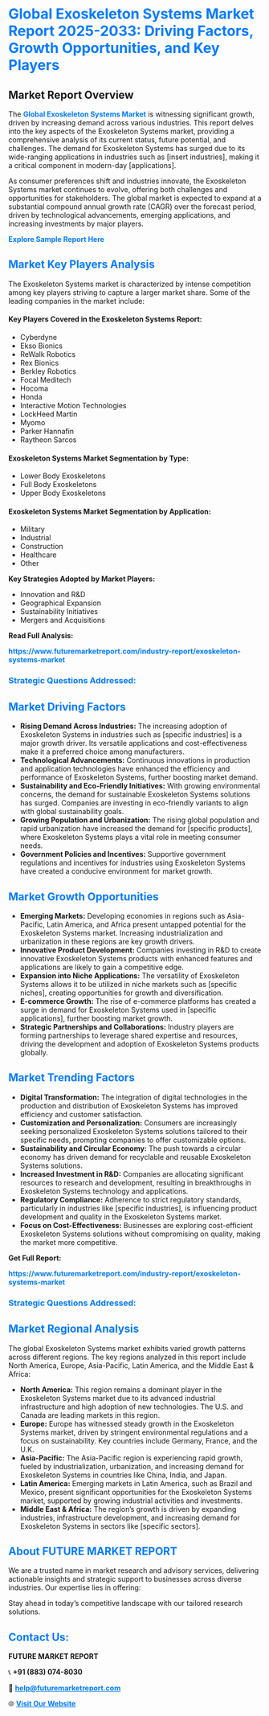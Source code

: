<h1 style="color: #007BFF;">Global Exoskeleton Systems Market Report 2025-2033: Driving Factors, Growth Opportunities, and Key Players</h1>

<section id="overview">
<h2>Market Report Overview</h2>
<p>The <a href="https://www.futuremarketreport.com/industry-report/exoskeleton-systems-market" style="color: #007BFF; text-decoration: none;"><strong>Global Exoskeleton Systems Market</strong></a> is witnessing significant growth, driven by increasing demand across various industries. This report delves into the key aspects of the Exoskeleton Systems market, providing a comprehensive analysis of its current status, future potential, and challenges. The demand for Exoskeleton Systems has surged due to its wide-ranging applications in industries such as [insert industries], making it a critical component in modern-day [applications].</p>
<p>As consumer preferences shift and industries innovate, the Exoskeleton Systems market continues to evolve, offering both challenges and opportunities for stakeholders. The global market is expected to expand at a substantial compound annual growth rate (CAGR) over the forecast period, driven by technological advancements, emerging applications, and increasing investments by major players.</p>
</section>

<section id="overview">
<p><a href="https://www.futuremarketreport.com/request-sample/reportId=51352" style="color: #007BFF; text-decoration: none;"><strong>Explore Sample Report Here</strong></a></p>
</section>

<section id="key-players">
<h2 style="color: #007BFF;">Market Key Players Analysis</h2>
<p>The Exoskeleton Systems market is characterized by intense competition among key players striving to capture a larger market share. Some of the leading companies in the market include:</p>
<h4>Key Players Covered in the Exoskeleton Systems Report:</h4>
<ul><li>Cyberdyne</li><li>Ekso Bionics</li><li>ReWalk Robotics</li><li>Rex Bionics</li><li>Berkley Robotics</li><li>Focal Meditech</li><li>Hocoma</li><li>Honda</li><li>Interactive Motion Technologies</li><li>LockHeed Martin</li><li>Myomo</li><li>Parker Hannafin</li><li>Raytheon Sarcos</li></ul>
<h4>Exoskeleton Systems Market Segmentation by Type:</h4>
<ul><li>Lower Body Exoskeletons</li><li>Full Body Exoskeletons</li><li>Upper Body Exoskeletons</li></ul>

<h4>Exoskeleton Systems Market Segmentation by Application:</h4>
<ul><li>Military</li><li>Industrial</li><li>Construction</li><li>Healthcare</li><li>Other</li></ul>
<p><strong>Key Strategies Adopted by Market Players:</strong></p>
<ul>
<li>Innovation and R&D</li>
<li>Geographical Expansion</li>
<li>Sustainability Initiatives</li>
<li>Mergers and Acquisitions</li>
</ul>
</section>

<section>
<p><strong>Read Full Analysis: </strong></p><a href="https://www.futuremarketreport.com/industry-report/exoskeleton-systems-market" style="color: #007BFF; text-decoration: none;"><strong>https://www.futuremarketreport.com/industry-report/exoskeleton-systems-market</strong></a>
<h3 style="color: #007BFF;">Strategic Questions Addressed:</h3>
</section>

<section id="driving-factors">
<h2 style="color: #007BFF;">Market Driving Factors</h2>
<ul>
<li><strong>Rising Demand Across Industries:</strong> The increasing adoption of Exoskeleton Systems in industries such as [specific industries] is a major growth driver. Its versatile applications and cost-effectiveness make it a preferred choice among manufacturers.</li>
<li><strong>Technological Advancements:</strong> Continuous innovations in production and application technologies have enhanced the efficiency and performance of Exoskeleton Systems, further boosting market demand.</li>
<li><strong>Sustainability and Eco-Friendly Initiatives:</strong> With growing environmental concerns, the demand for sustainable Exoskeleton Systems solutions has surged. Companies are investing in eco-friendly variants to align with global sustainability goals.</li>
<li><strong>Growing Population and Urbanization:</strong> The rising global population and rapid urbanization have increased the demand for [specific products], where Exoskeleton Systems plays a vital role in meeting consumer needs.</li>
<li><strong>Government Policies and Incentives:</strong> Supportive government regulations and incentives for industries using Exoskeleton Systems have created a conducive environment for market growth.</li>
</ul>
</section>

<section id="growth-opportunities">
<h2 style="color: #007BFF;">Market Growth Opportunities</h2>
<ul>
<li><strong>Emerging Markets:</strong> Developing economies in regions such as Asia-Pacific, Latin America, and Africa present untapped potential for the Exoskeleton Systems market. Increasing industrialization and urbanization in these regions are key growth drivers.</li>
<li><strong>Innovative Product Development:</strong> Companies investing in R&D to create innovative Exoskeleton Systems products with enhanced features and applications are likely to gain a competitive edge.</li>
<li><strong>Expansion into Niche Applications:</strong> The versatility of Exoskeleton Systems allows it to be utilized in niche markets such as [specific niches], creating opportunities for growth and diversification.</li>
<li><strong>E-commerce Growth:</strong> The rise of e-commerce platforms has created a surge in demand for Exoskeleton Systems used in [specific applications], further boosting market growth.</li>
<li><strong>Strategic Partnerships and Collaborations:</strong> Industry players are forming partnerships to leverage shared expertise and resources, driving the development and adoption of Exoskeleton Systems products globally.</li>
</ul>
</section>

<section id="trending-factors">
<h2 style="color: #007BFF;">Market Trending Factors</h2>
<ul>
<li><strong>Digital Transformation:</strong> The integration of digital technologies in the production and distribution of Exoskeleton Systems has improved efficiency and customer satisfaction.</li>
<li><strong>Customization and Personalization:</strong> Consumers are increasingly seeking personalized Exoskeleton Systems solutions tailored to their specific needs, prompting companies to offer customizable options.</li>
<li><strong>Sustainability and Circular Economy:</strong> The push towards a circular economy has driven demand for recyclable and reusable Exoskeleton Systems solutions.</li>
<li><strong>Increased Investment in R&D:</strong> Companies are allocating significant resources to research and development, resulting in breakthroughs in Exoskeleton Systems technology and applications.</li>
<li><strong>Regulatory Compliance:</strong> Adherence to strict regulatory standards, particularly in industries like [specific industries], is influencing product development and quality in the Exoskeleton Systems market.</li>
<li><strong>Focus on Cost-Effectiveness:</strong> Businesses are exploring cost-efficient Exoskeleton Systems solutions without compromising on quality, making the market more competitive.</li>
</ul>
</section>

<section>
<p><strong>Get Full Report: </strong></p><a href="https://www.futuremarketreport.com/industry-report/exoskeleton-systems-market" style="color: #007BFF; text-decoration: none;"><strong>https://www.futuremarketreport.com/industry-report/exoskeleton-systems-market</strong></a>
<h3 style="color: #007BFF;">Strategic Questions Addressed:</h3>
</section>


<section id="regional-analysis">
<h2 style="color: #007BFF;">Market Regional Analysis</h2>
<p>The global Exoskeleton Systems market exhibits varied growth patterns across different regions. The key regions analyzed in this report include North America, Europe, Asia-Pacific, Latin America, and the Middle East & Africa:</p>
<ul>
<li><strong>North America:</strong> This region remains a dominant player in the Exoskeleton Systems market due to its advanced industrial infrastructure and high adoption of new technologies. The U.S. and Canada are leading markets in this region.</li>
<li><strong>Europe:</strong> Europe has witnessed steady growth in the Exoskeleton Systems market, driven by stringent environmental regulations and a focus on sustainability. Key countries include Germany, France, and the U.K.</li>
<li><strong>Asia-Pacific:</strong> The Asia-Pacific region is experiencing rapid growth, fueled by industrialization, urbanization, and increasing demand for Exoskeleton Systems in countries like China, India, and Japan.</li>
<li><strong>Latin America:</strong> Emerging markets in Latin America, such as Brazil and Mexico, present significant opportunities for the Exoskeleton Systems market, supported by growing industrial activities and investments.</li>
<li><strong>Middle East & Africa:</strong> The region’s growth is driven by expanding industries, infrastructure development, and increasing demand for Exoskeleton Systems in sectors like [specific sectors].</li>
</ul>
</section>

<footer>
<h2 style="color: #007BFF;">About FUTURE MARKET REPORT</h2>
<p>We are a trusted name in market research and advisory services, delivering actionable insights and strategic support to businesses across diverse industries. Our expertise lies in offering:</p>

<p>Stay ahead in today’s competitive landscape with our tailored research solutions.</p>

<h2 style="color: #007BFF;">Contact Us:</h2>
<p><strong>FUTURE MARKET REPORT</strong></p>
<p>📞 <strong>+91 (883) 074-8030</strong></p>
<p>📧 <strong><a href="mailto:help@futuremarketreport.com" style="color: #007BFF;">help@futuremarketreport.com</a></strong></p>
<p>🌐 <strong><a href="https://www.futuremarketreport.com/" style="color: #007BFF;">Visit Our Website</a></strong></p>
</footer>